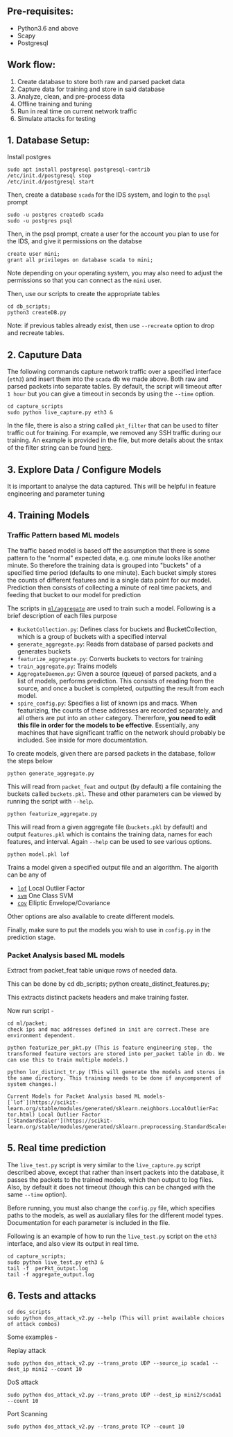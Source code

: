 ## Pre-requisites:
- Python3.6 and above
- Scapy
- Postgresql

## Work flow:
1. Create database to store both raw and parsed packet data
2. Capture data for training and store in said database
3. Analyze, clean, and pre-process data
4. Offline training and tuning
5. Run in real time on current network traffic
6. Simulate attacks for testing

## 1. Database Setup:
Install postgres
```
sudo apt install postgresql postgresql-contrib
/etc/init.d/postgresql stop
/etc/init.d/postgresql start
```

Then, create a database `scada` for the IDS system, and login to the `psql` prompt
```
sudo -u postgres createdb scada
sudo -u postgres psql 
```

Then, in the psql prompt, create a user for the account you plan to use for the IDS, and give it permissions on the databse
```
create user mini;
grant all privileges on database scada to mini; 
```

Note depending on your operating system, you may also need to adjust the permissions so that you can connect as the `mini`
user.

Then, use our scripts to create the appropriate tables
```
cd db_scripts; 
python3 createDB.py
```

Note: if previous tables already exist, then use `--recreate` option to drop and recreate tables.

## 2. Caputure Data

The following commands capture network traffic over a specified interface (`eth3`) and insert them into the `scada` db we made above. 
Both raw and parsed packets into separate tables. By default, the script will timeout after `1 hour` but you can give
a timeout in seconds by using the `--time` option.

```
cd capture_scripts
sudo python live_capture.py eth3 &
```

In the file, there is also a string called `pkt_filter` that can be used to filter traffic out for training. For example, we removed
any SSH traffic during our training. An example is provided in the file, but more details about the sntax of the filter string can be
found [here](https://biot.com/capstats/bpf.html).

## 3. Explore Data / Configure Models
It is important to analyse the data captured. This will be helpful in feature engineering and parameter tuning


## 4. Training Models
### Traffic Pattern based ML models
The traffic based model is based off the assumption that there is some pattern to the "normal" expected data, e.g. one minute
looks like another minute. So therefore the training data is grouped into "buckets" of a specified time period (defaults to one
minute). Each bucket simply stores the counts of different features and is a single data point for our model. Prediction then
consists of collecting a minute of real time packets, and feeding that bucket to our model for prediction

The scripts in [`ml/aggregate`](ml/aggregate) are used to train such a model. Following is a brief description of each files purpose
- `BucketCollection.py`: Defines class for buckets and BucketCollection, which is a group of buckets with a specified interval
- `generate_aggregate.py`: Reads from database of parsed packets and generates buckets
- `featurize_aggregate.py`: Converts buckets to vectors for training
- `train_aggregate.py`: Trains models
- `AggregateDaemon.py`: Given a source (queue) of parsed packets, and a list of models, performs prediction. This consists of reading from the source, and once a bucket is completed, outputting the result from each model.
- `spire_config.py`: Specifies a list of known ips and macs. When featurizing, the counts of these addresses are recorded separately, and all others are put into an `other` 
category. Thererfore, **you need to edit this file in order for the models to be effective**. Essentially, any machines that have significant traffic on the network should probably be included. See inside for more documentation.

To create models, given there are parsed packets in the database, follow the steps below
```
python generate_aggregate.py
```
This will read from `packet_feat` and output (by default) a file containing the buckets called `buckets.pkl`. These and other parameters can be viewed by running the script with `--help`.
```
python featurize_aggregate.py
```
This will read from a given aggregate file (`buckets.pkl` by default) and output `features.pkl` which is contains the training
data, names for each features, and interval. Again `--help` can be used to see various options.


```
python model.pkl lof
```
Trains a model given a specified output file and an algorithm. The algorith can be any of

- [`lof`](https://scikit-learn.org/stable/modules/generated/sklearn.neighbors.LocalOutlierFactor.html) Local Outlier Factor
- [`svm`](https://scikit-learn.org/stable/modules/generated/sklearn.svm.OneClassSVM.html#sklearn.svm.OneClassSVM) One Class SVM
- [`cov`](https://scikit-learn.org/stable/modules/generated/sklearn.covariance.EllipticEnvelope.html#sklearn.covariance.EllipticEnvelope) Elliptic Envelope/Covariance

Other options are also available to create different models.

Finally, make sure to put the models you wish to use in `config.py` in the prediction stage.

### Packet Analysis based ML models
Extract from packet_feat table unique rows of needed data.

This can be done by cd db_scripts; python create_distinct_features.py;


This extracts distinct packets headers and make training faster.

Now run script -
```
cd ml/packet;
check ips and mac addresses defined in init are correct.These are environment dependent.

python featurize_per_pkt.py (This is feature engineering step, the transformed feature vectors are stored into per_packet table in db. We can use this to train multiple models.)

python lor_distinct_tr.py (This will generate the models and stores in the same directory. This training needs to be done if anycomponent of system changes.)

Current Models for Packet Analysis based ML models-
[`lof`](https://scikit-learn.org/stable/modules/generated/sklearn.neighbors.LocalOutlierFac    tor.html) Local Outlier Factor
['StandardScaler'](https://scikit-learn.org/stable/modules/generated/sklearn.preprocessing.StandardScaler.html)
```

## 5. Real time prediction

The `live_test.py` script is very similar to the `live_capture.py` script described above, except that rather than insert packets
into the database, it passes the packets to the trained models, which then output to log files. Also, by default it does not timeout 
(though this can be changed with the same `--time` option).

Before running, you must also change the `config.py` file, which specifies paths to the models, as well as auxialiary files for
the different model types. Documentation for each parameter is included in the file.

Following is an example of how to run the `live_test.py` script on the `eth3` interface, and also view its output in real time. 
```
cd capture_scripts;
sudo python live_test.py eth3 &
tail -f  perPkt_output.log 
tail -f aggregate_output.log 
```

## 6. Tests and attacks
```
cd dos_scripts
sudo python dos_attack_v2.py --help (This will print available choices of attack combos)
```

Some examples -

Replay attack

    sudo python dos_attack_v2.py --trans_proto UDP --source_ip scada1 --dest_ip mini2 --count 10

DoS attack

    sudo python dos_attack_v2.py --trans_proto UDP --dest_ip mini2/scada1 --count 10

Port Scanning

    sudo python dos_attack_v2.py --trans_proto TCP --count 10





